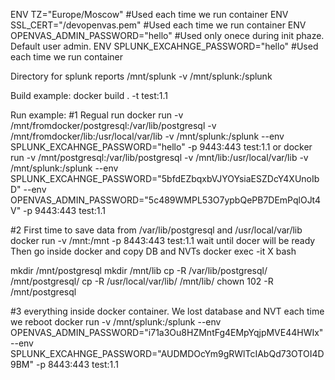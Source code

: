 ENV TZ="Europe/Moscow" #Used each time we run container
ENV SSL_CERT="/devopenvas.pem" #Used each time we run container
ENV OPENVAS_ADMIN_PASSWORD="hello"  #Used only onece during init phaze. Default user admin. 
ENV SPLUNK_EXCAHNGE_PASSWORD="hello" #Used each time we run container

Directory for splunk reports /mnt/splunk
-v /mnt/splunk:/splunk



Build example:
docker build . -t test:1.1

Run example:
#1 Regual run
docker run -v /mnt/fromdocker/postgresql:/var/lib/postgresql -v /mnt/fromdocker/lib:/usr/local/var/lib -v /mnt/splunk:/splunk --env SPLUNK_EXCAHNGE_PASSWORD="hello" -p 9443:443 test:1.1
or
docker run -v /mnt/postgresql:/var/lib/postgresql -v /mnt/lib:/usr/local/var/lib -v /mnt/splunk:/splunk --env SPLUNK_EXCAHNGE_PASSWORD="5bfdEZbqxbVJYOYsiaESZDcY4XUnoIbD" --env OPENVAS_ADMIN_PASSWORD="5c489WMPL53O7ypbQePB7DEmPqlOJt4V" -p 9443:443 test:1.1


#2 First time to save data from /var/lib/postgresql and /usr/local/var/lib
docker run -v /mnt:/mnt -p 8443:443 test:1.1
wait until docer will be ready
Then go inside docker and copy DB and NVTs
docker exec -it X bash

mkdir /mnt/postgresql
mkdir /mnt/lib
cp -R /var/lib/postgresql/ /mnt/postgresql/
cp -R /usr/local/var/lib/ /mnt/lib/
chown 102 -R /mnt/postgresql


#3 everything inside docker container. We lost database and NVT each time we reboot
docker run -v /mnt/splunk:/splunk --env OPENVAS_ADMIN_PASSWORD="i71a3Ou8HZMntFg4EMpYqjpMVE44HWIx" --env SPLUNK_EXCAHNGE_PASSWORD="AUDMDOcYm9gRWlTcIAbQd73OTOI4D9BM" -p 8443:443 test:1.1

